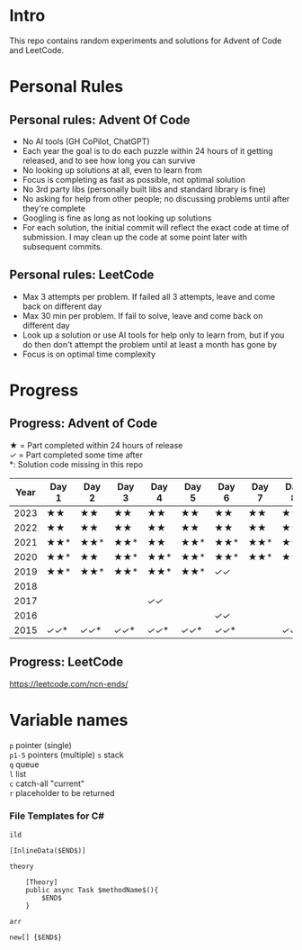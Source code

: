# Intro

This repo contains random experiments and solutions for Advent of Code and LeetCode. 

# Personal Rules

## Personal rules: Advent Of Code
- No AI tools (GH CoPilot, ChatGPT)
- Each year the goal is to do each puzzle within 24 hours of it getting released, and to see how long you can survive
- No looking up solutions at all, even to learn from
- Focus is completing as fast as possible, not optimal solution
- No 3rd party libs (personally built libs and standard library is fine)
- No asking for help from other people; no discussing problems until after they're complete
- Googling is fine as long as not looking up solutions
- For each solution, the initial commit will reflect the exact code at time of submission. I may clean up the code at some point later with subsequent commits.

## Personal rules: LeetCode
- Max 3 attempts per problem. If failed all 3 attempts, leave and come back on different day
- Max 30 min per problem. If fail to solve, leave and come back on different day
- Look up a solution or use AI tools for help only to learn from, but if you do then don't attempt the problem until at least a month has gone by
- Focus is on optimal time complexity

# Progress

## Progress: Advent of Code

**★**  = Part completed within 24 hours of release  
*✓* = Part completed some time after  
*: Solution code missing in this repo

| Year | Day 1 | Day 2 | Day 3 | Day 4 | Day 5 | Day 6 | Day 7  | Day 8   | Day 9   | Day 10 | Day 11 | Day 12 | Day 13  | Day 14  | Day 15 | Day 16 | Day 17 | Day 18 | Day 19 | Day 20 | Day 21 | Day 22 | Day 23 | Day 24 | Day 25 |
|------|-------|-------|-------|------|-------|------|--------|---------|---------|-------|-----|------|---------|---------|--------|--------|--------|--------|--------|--------|--------|--------|--------|--------|--------|
| 2023 | **★★** | **★★** | **★★** | **★★** | **★★** | **★★** | **★★** | **★★**  | **★★**  | **★✓** | **★★** | **✓** | **★**   | **★★**  | **★★** | **★★** |        |        |        |        |        |        |        |        |        |
| 2022 | **★★** | **★★** | **★★** | **★★** | **★★** | **★★** | **★★** | **★★**  | **★★**  | **★★** | **★★** | **★★** | **★***✓* |         |        |        |        |        |        |        |        |        |        |        |        |
| 2021 | **★★*** | **★★*** | **★★*** | **★★** | **★★*** | **★★*** | **★★*** | **★★*** | **★★*** | **★★*** | **★★*** | **★★*** | **★★*** | **★★*** | **★★*** | **★***✓** |        |        |        |        |        |        |        |        |        |
| 2020 | **★★*** | **★★** | **★★*** | **★★*** | **★★*** | **★★*** | **★★*** | **★★*** | **★★*** |       |     |      |         |         |        |        |        |        |        |        |        |        |        |        |        |
| 2019 | **★★*** | **★★*** | **★★*** | **★★*** | **★★*** | *✓✓* |        |         |         |       |     |      |         |         |        |        |        |        |        |        |        |        |        |        |        |
| 2018 |       |       |       |      |       |      |        |         |         |       | *✓* |      |         |         |        |        |        |        |        |        |        |        |        |        |        |
| 2017 |       |       |       | *✓✓* |       |      |        |         |         |       |     | *✓✓* |         |         |        |        |        |        |        |        |        |        |        |        |        |
| 2016 |       |       |       |      |       | *✓✓* |        |         |         |       |     |      | *✓✓*    |         |        |        |        |        |        |        |        |        |        |        |        |
| 2015 | *✓✓** | *✓✓** | *✓✓** | *✓✓** | *✓✓** | *✓✓** |        | *✓✓*    |         |       |     |      |         |         |        |        |        |        |        |        |        |        |        |        |        |

## Progress: LeetCode

https://leetcode.com/ncn-ends/

# Variable names
`p` pointer (single)  
`p1-5` pointers (multiple)
`s` stack   
`q` queue  
`l` list  
`c` catch-all "current"  
`r` placeholder to be returned

### File Templates for C#

`ild`  
```
[InlineData($END$)]
```  
  
`theory`
```
    [Theory]
    public async Task $methodName$(){
        $END$
    }
```

`arr`
```
new[] {$END$}
```